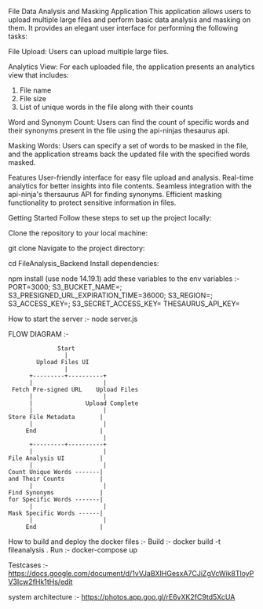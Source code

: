 File Data Analysis and Masking Application
This application allows users to upload multiple large files and perform basic data analysis and masking on them. It provides an elegant user interface for performing the following tasks:

File Upload: Users can upload multiple large files.

Analytics View: For each uploaded file, the application presents an analytics view that includes:
1. File name
2. File size
3. List of unique words in the file along with their counts

Word and Synonym Count: Users can find the count of specific words and their synonyms present in the file using the api-ninjas thesaurus api.

Masking Words: Users can specify a set of words to be masked in the file, and the application streams back the updated file with the specified words masked.

Features
User-friendly interface for easy file upload and analysis.
Real-time analytics for better insights into file contents.
Seamless integration with the api-ninja's thersaurus API for finding synonyms.
Efficient masking functionality to protect sensitive information in files.


Getting Started
Follow these steps to set up the project locally:

Clone the repository to your local machine:

git clone <repository-url>
Navigate to the project directory:

cd FileAnalysis_Backend
Install dependencies:

npm install (use node 14.19.1)
add these variables to the env variables :-
PORT=3000;
S3_BUCKET_NAME=<S3 bucket name>;
S3_PRESIGNED_URL_EXPIRATION_TIME=36000;
S3_REGION=<S3 Region>;
S3_ACCESS_KEY=<S3 Access Key>;
S3_SECRET_ACCESS_KEY=<S3 Secret Access Key>
THESAURUS_API_KEY=<Thesaurus API Key>


How to start the server :- node server.js


FLOW DIAGRAM :- 

                  Start
                    |
            Upload Files UI
                    |
          +---------+----------+
          |                    |
     Fetch Pre-signed URL    Upload Files
          |                    |
          |               Upload Complete
          |                    |
    Store File Metadata       |
          |                    |
         End                  |
                               |
          +---------+----------+
          |                    |
    File Analysis UI          |
          |                    |
    Count Unique Words -------|
    and Their Counts          |
          |                    |
    Find Synonyms             |
    for Specific Words -------|
          |                    |
    Mask Specific Words ------|
          |                    |
         End                  |



How to build and deploy the docker files :- 
Build :- docker build -t fileanalysis .
Run :- docker-compose up


Testcases :- https://docs.google.com/document/d/1vVJaBXIHGesxA7CJiZgVcWik8TloyPV3Icw2fHk1tHs/edit

system architecture :- https://photos.app.goo.gl/rE6vXK2fC9td5XcUA


